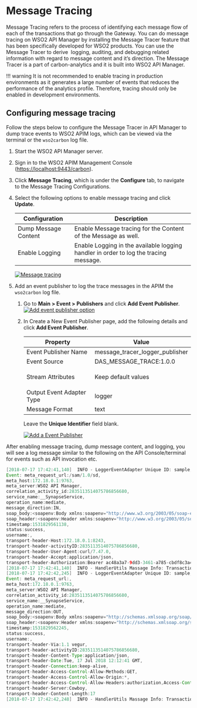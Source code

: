 # Message Tracing

Message Tracing refers to the process of identifying each message flow of each of the transactions that go through the Gateway. You can do message tracing on WSO2 API Manager by installing the Message Tracer feature that has been specifically developed for WSO2 products. You can use the Message Tracer to derive  logging, auditing, and debugging related information with regard to message content and it’s direction. The Message Tracer is a part of carbon-analytics and it is built into WSO2 API Manager.

!!! warning
    It is not recommended to enable tracing in production environments as it generates a large number of events that reduces the performance of the analytics profile. Therefore, tracing should only be enabled in development environments.

## Configuring message tracing

Follow the steps below to configure the Message Tracer in API Manager to dump trace events to WSO2 APIM logs, which 
can be viewed via the terminal or the `wso2carbon` log file.

1.  Start the WSO2 API Manager server.
2.  Sign in to the WSO2 APIM Management Console (<https://localhost:9443/carbon>).
3.  Click **Message Tracing**, which is under the **Configure** tab, to navigate to the Message Tracing Configurations.
4.  Select the following options to enable message tracing and click **Update**.

    | Configuration                     | Description                                                                          |
    |-----------------------------------|--------------------------------------------------------------------------------------|
    | Dump Message Content              | Enable Message tracing for the Content of the Message as well.                       |
    | Enable Logging                    | Enable Logging in the available logging handler in order to log the tracing message. |

    [![Message tracing]({{base_path}}/assets/img/learn/message-traceronly.png)]({{base_path}}/assets/img/learn/message-traceronly.png)
    
5.  Add an event publisher to log the trace messages in the APIM the `wso2carbon` log file.

    1.  Go to **Main &gt; Event &gt; Publishers** and click **Add Event Publisher**.
        [![Add event publisher option]({{base_path}}/assets/img/learn/add-event-publisher.png)]({{base_path}}/assets/img/learn/add-event-publisher.png)
    2.  In Create a New Event Publisher page, add the following details and click **Add Event Publisher**.

        <table>
            <thead>
                <tr class="header">
                    <th>Property</th>
                    <th>Value</th>
                </tr>
            </thead>
            <tbody>
                <tr class="odd">
                    <td>Event Publisher Name</td>
                    <td>message_tracer_logger_publisher</td>
                </tr>
                <tr class="even">
                    <td>Event Source</td>
                    <td>DAS_MESSAGE_TRACE:1.0.0</td>
                </tr>
                <tr class="odd">
                    <td>Stream Attributes</td>
                    <td>
                        <div class="admonition note">
                            <p class="admonition-title">Keep default values</p>
                        </div>
                    </td>
                </tr>
                <tr class="even">
                    <td>Output Event Adapter Type</td>
                    <td>logger</td>
                </tr>
                <tr class="odd">
                    <td>Message Format</td>
                    <td>text</td>
                </tr>
            </tbody>
        </table>

        Leave the **Unique Identifier** field blank.
        
        [![Add a Event Publisher]({{base_path}}/assets/img/learn/message_tracer_logger_publisher.png)]({{base_path}}/assets/img/learn/message_tracer_logger_publisher.png)

After enabling message tracing, dump message content, and logging, you will see a log message similar to the following 
on the API Console/terminal for events such as API invocation etc.

``` java
[2018-07-17 17:42:41,140]  INFO - LoggerEventAdapter Unique ID: sample,
Event: meta_request_url:/sam/1.0/sd,
meta_host:172.18.0.1:9763,
meta_server:WSO2 API Manager,
correlation_activity_id:2835113514075786856680,
service_name:__SynapseService,
operation_name:mediate,
message_direction:IN,
soap_body:<soapenv:Body xmlns:soapenv="http://www.w3.org/2003/05/soap-envelope"/>,
soap_header:<soapenv:Header xmlns:soapenv="http://www.w3.org/2003/05/soap-envelope"/>,
timestamp:1531829561138,
status:success,
username:,
transport-header-Host:172.18.0.1:8243,
transport-header-activityID:2835113514075786856680,
transport-header-User-Agent:curl/7.47.0,
transport-header-Accept:application/json,
transport-header-Authorization:Bearer ac48a3a7-9dd3-3461-a785-cbdf8c3a414c
[2018-07-17 17:42:41,140]  INFO - HandlerUtils Massage Info: Transaction id=2835113514075786856680  Message direction=IN  Server name=172.18.0.1:9763  Timestamp=1531829561138  Service name=__SynapseService  Operation Name=mediate
[2018-07-17 17:42:42,245]  INFO - LoggerEventAdapter Unique ID: sample,
Event: meta_request_url:,
meta_host:172.18.0.1:9763,
meta_server:WSO2 API Manager,
correlation_activity_id:2835113514075786856680,
service_name:__SynapseService,
operation_name:mediate,
message_direction:OUT,
soap_body:<soapenv:Body xmlns:soapenv="http://schemas.xmlsoap.org/soap/envelope/"><jsonObject><hello>world</hello></jsonObject></soapenv:Body>,
soap_header:<soapenv:Header xmlns:soapenv="http://schemas.xmlsoap.org/soap/envelope/"/>,
timestamp:1531829562245,
status:success,
username:,
transport-header-Via:1.1 vegur,
transport-header-activityID:2835113514075786856680,
transport-header-Content-Type:application/json,
transport-header-Date:Tue, 17 Jul 2018 12:12:41 GMT,
transport-header-Connection:keep-alive,
transport-header-Access-Control-Allow-Methods:GET,
transport-header-Access-Control-Allow-Origin:*,
transport-header-Access-Control-Allow-Headers:authorization,Access-Control-Allow-Origin,Content-Type,SOAPAction,
transport-header-Server:Cowboy,
transport-header-Content-Length:17
[2018-07-17 17:42:42,248]  INFO - HandlerUtils Massage Info: Transaction id=2835113514075786856680  Message direction=OUT  Server name=172.18.0.1:9763  Timestamp=1531829562245  Service name=__SynapseService  Operation Name=mediate
```
